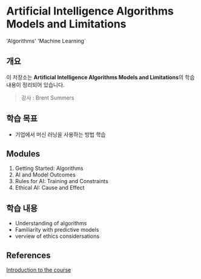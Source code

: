 # Artificial Intelligence Algorithms Models and Limitations

'Algorithms' 'Machine Learning`

## 개요

이 저장소는 **Artificial Intelligence Algorithms Models and Limitations**의 학습 내용이 정리되어 있습니다.

> 강사 : Brent Summers

## 학습 목표
- 기업에서 머신 러닝을 사용하는 방법 학습

## Modules
1. Getting Started: Algorithms
2. AI and Model Outcomes
3. Rules for AI: Training and Constraints
4. Ethical AI: Cause and Effect


## 학습 내용
- Understanding of algorithms
- Familiarity with predictive models
- verview of ethics considersations

## References
[Introduction to the course](https://www.coursera.org/learn/ai-algorithm-limitations?specialization=ethics-in-ai)
